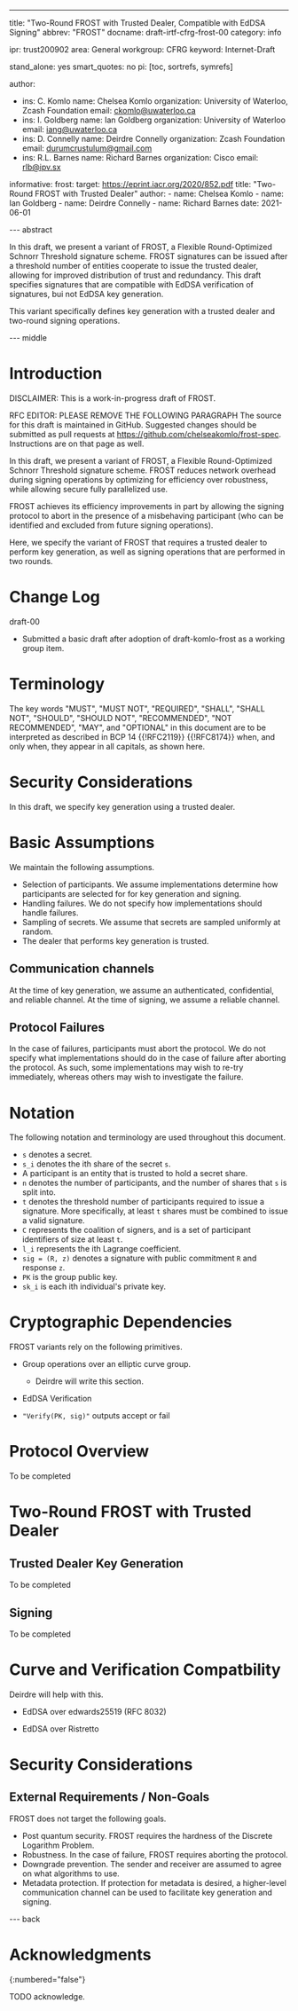---
title: "Two-Round FROST with Trusted Dealer, Compatible with EdDSA Signing"
abbrev: "FROST"
docname: draft-irtf-cfrg-frost-00
category: info

ipr: trust200902
area: General
workgroup: CFRG
keyword: Internet-Draft

stand_alone: yes
smart_quotes: no
pi: [toc, sortrefs, symrefs]

author:
 -  ins: C. Komlo
    name: Chelsea Komlo
    organization: University of Waterloo, Zcash Foundation
    email: ckomlo@uwaterloo.ca
 -  ins: I. Goldberg
    name: Ian Goldberg
    organization: University of Waterloo
    email: iang@uwaterloo.ca
 -  ins: D. Connelly
    name: Deirdre Connelly
    organization: Zcash Foundation
    email: durumcrustulum@gmail.com
 -  ins: R.L. Barnes
    name: Richard Barnes
    organization: Cisco
    email: rlb@ipv.sx

informative:
  frost:
    target: https://eprint.iacr.org/2020/852.pdf
    title: "Two-Round FROST with Trusted Dealer"
    author:
      - name: Chelsea Komlo
      - name: Ian Goldberg
      - name: Deirdre Connelly
      - name: Richard Barnes
    date: 2021-06-01



--- abstract

In this draft, we present a variant of FROST, a Flexible Round-Optimized Schnorr Threshold
signature scheme. FROST signatures can be issued after a threshold number of entities
cooperate to issue the trusted dealer, allowing for improved distribution of trust and
redundancy. This draft specifies signatures that are compatible with EdDSA verification of
signatures, bui not EdDSA key generation.

This variant specifically defines key generation with a trusted dealer and
two-round signing operations.

--- middle

# Introduction

DISCLAIMER: This is a work-in-progress draft of FROST.

RFC EDITOR: PLEASE REMOVE THE FOLLOWING PARAGRAPH The source for this draft is
maintained in GitHub. Suggested changes should be submitted as pull requests
at https://github.com/chelseakomlo/frost-spec. Instructions are on that page as
well.

In this draft, we present a variant of FROST, a Flexible Round-Optimized Schnorr Threshold
signature scheme. FROST reduces network overhead during signing operations by
optimizing for efficiency over robustness, while allowing secure
fully parallelized use.

FROST achieves its efficiency improvements in part by allowing the signing
protocol to abort in the presence of a misbehaving participant (who can be
identified and excluded from future signing operations).

Here, we specify the variant of FROST that requires a trusted dealer to perform
key generation, as well as signing operations that are performed in two rounds.

# Change Log

draft-00

- Submitted a basic draft after adoption of draft-komlo-frost as a working
  group item.

# Terminology

The key words "MUST", "MUST NOT", "REQUIRED", "SHALL", "SHALL NOT",
"SHOULD", "SHOULD NOT", "RECOMMENDED", "NOT RECOMMENDED", "MAY", and
"OPTIONAL" in this document are to be interpreted as described in
BCP 14 {{!RFC2119}} {{!RFC8174}} when, and only when, they appear in all
capitals, as shown here.

# Security Considerations

In this draft, we specify key generation using a trusted dealer.

# Basic Assumptions

We maintain the following assumptions.

* Selection of participants. We assume implementations determine how participants
are selected for for key generation and signing.
* Handling failures. We do not specify how implementations should handle failures.
* Sampling of secrets. We assume that secrets are sampled uniformly at random.
* The dealer that performs key generation is trusted.

## Communication channels

At the time of key generation, we assume an authenticated, confidential, and
reliable channel.
At the time of signing, we assume a reliable channel.

## Protocol Failures

In the case of failures, participants must abort the protocol.
We do not specify what implementations should
do in the case of failure after aborting the protocol. As such,
some implementations may wish to re-try immediately, whereas
others may wish to investigate the failure.

# Notation

The following notation and terminology are used throughout this document.

* `s` denotes a secret.
* `s_i` denotes the ith share of the secret `s`.
* A participant is an entity that is trusted to hold a secret share.
* `n` denotes the number of participants, and the number of shares that `s` is split into.
* `t` denotes the threshold number of participants required to issue a signature. More specifically,
at least `t` shares must be combined to issue a valid signature.
* `C` represents the coalition of signers, and is a set of participant identifiers of size at least `t`.
* `l_i` represents the ith Lagrange coefficient.
* `sig = (R, z)` denotes a signature with public commitment `R` and response `z`.
* `PK` is the group public key.
* `sk_i` is each ith individual's private key.


# Cryptographic Dependencies

FROST variants rely on the following primitives.

* Group operations over an elliptic curve group.

  - Deirdre will write this section.

 * EdDSA Verification

  - `"Verify(PK, sig)"` outputs accept or fail

# Protocol Overview

To be completed

# Two-Round FROST with Trusted Dealer

## Trusted Dealer Key Generation

To be completed

## Signing

To be completed

# Curve and Verification Compatbility

Deirdre will help with this.

* EdDSA over edwards25519 (RFC 8032)

* EdDSA over Ristretto


# Security Considerations

##  External Requirements / Non-Goals

FROST does not target the following goals.

* Post quantum security. FROST requires the hardness of the Discrete Logarithm Problem.
* Robustness. In the case of failure, FROST requires aborting the protocol.
* Downgrade prevention. The sender and receiver are assumed to agree on what algorithms
to use.
* Metadata protection. If protection for metadata is desired, a higher-level communication
channel can be used to facilitate key generation and signing.


--- back

# Acknowledgments
{:numbered="false"}

TODO acknowledge.
